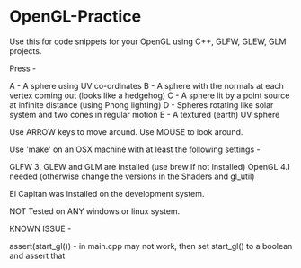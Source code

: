 # OpenGL-Practice

Use this for code snippets for your OpenGL using C++, GLFW, GLEW, GLM projects.

Press - 

A - A sphere using UV co-ordinates
B - A sphere with the normals at each vertex coming out (looks like a hedgehog)
C - A sphere lit by a point source at infinite distance (using Phong lighting)
D - Spheres rotating like solar system and two cones in regular motion
E - A textured (earth) UV sphere

Use ARROW keys to move around.
Use MOUSE to look around.

Use 'make' on an OSX machine with at least the following settings -

  GLFW 3, GLEW and GLM are installed (use brew if not installed)
  OpenGL 4.1 needed (otherwise change the versions in the Shaders and gl_util)

El Capitan was installed on the development system.

NOT Tested on ANY windows or linux system.

KNOWN ISSUE -

  assert(start\_gl())  - in main.cpp may not work, then set start\_gl() to a boolean and assert that
